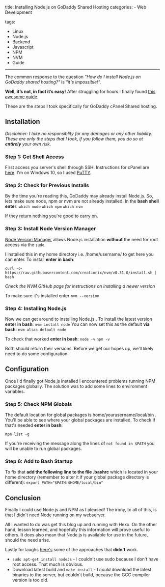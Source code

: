 title: Installing Node.js on GoDaddy Shared Hosting
categories:
    - Web Development

tags: 
- Linux
- Node.js
- Backend
- Javascript
- NPM
- NVM
- Guide
---

The common response to the question *"How do I install Node.js on GoDaddy shared hosting?"* is *"it's impossible!"*.

**Well, it’s not, in fact it’s easy!** After struggling for hours I finally found [this awesome guide](http://www.nearform.com/nodecrunch/nodejs-sudo-free/). 

These are the steps I took specifically for GoDaddy cPanel Shared hosting.
<!--more-->
## Installation
*Disclaimer: I take no responsiblity for any damages or any other liability. These are only the steps that I took, if you follow them, you do so at **entirely** your own risk.*

### Step 1: Get Shell Access
First access you server's shell through SSH. Instructions for cPanel are [here](https://uk.godaddy.com/help/enable-ssh-16102). I'm on Windows 10, so I used [PuTTY](http://www.chiark.greenend.org.uk/~sgtatham/putty/download.html).

### Step 2: Check for Previous Installs
By the time you're reading this, GoDaddy may already install Node.js. So, lets make sure node, npm or nvm are not already installed. In the **bash shell enter**:
`which node`
`which npm`
`which nvm`

If they return nothing you're good to carry on.

### Step 3: Install Node Version Manager
[Node Version Manager](https://github.com/creationix/nvm) allows Node.js installation **without** the need for root access via the `sudo`.

I installed this in my home directory i.e. /home/username/ to get here you can enter. 
To install **enter in bash**:

`curl -o- https://raw.githubusercontent.com/creationix/nvm/v0.31.0/install.sh | bash`

*Check the NVM GitHub page for instructions on installing a newer version*

To make sure it's installed enter
`nvm --version`

### Step 4: Installing Node.js
Now we can get around to installing Node.js .  To install the latest version **enter in bash**: 
`nvm install node`
You can now set this as the default **via bash**:
`nvm alias default node`

To check that worked **enter in bash**:
`node -v`
`npm -v`

Both should return their versions. Before we get our hopes up, we'll likely need to do some configuration.

## Configuration
Once I'd finally got Node.js installed I encountered problems running NPM 
packages globally. The solution was to add some lines to environment variables. 
### Step 5: Check NPM Globals
The default location for global packages is home/yourusername/local/bin . You'll be able to see where your global packages are installed. To check if that's needed **enter in bash**:

`npm list -g`

If you're receiving the message along the lines of `not found in $PATH` you will be unable to run global packages. 

### Step 6: Add to Bash Startup
To fix that **add the following line to the file .bashrc** which is located in your home directory (remember to alter it if your global package directory is different):
`export PATH="$PATH:$HOME/local/bin"`


## Conclusion
Finally I could use Node.js and NPM as I pleased! The irony, to all of this, is that I didn't need Node running on my webserver. 

All I wanted to do was get this blog up and running with Hexo. On the other hand, lesson learned, and hopefully this information will prove useful to others. It does also mean that Node.js is available for use in the future, should the need arise.

Lastly for laughs [here's](https://gist.github.com/isaacs/579814) some of the approaches that **didn't** work.
* `sudo apt-get install nodeJs` - I couldn't use sudo because I don't have root access. That much is obvious. 
* Download latest build and `make install` - I *could* download the latest binaries to the server, but couldn't build, because the GCC compiler version is too old.
